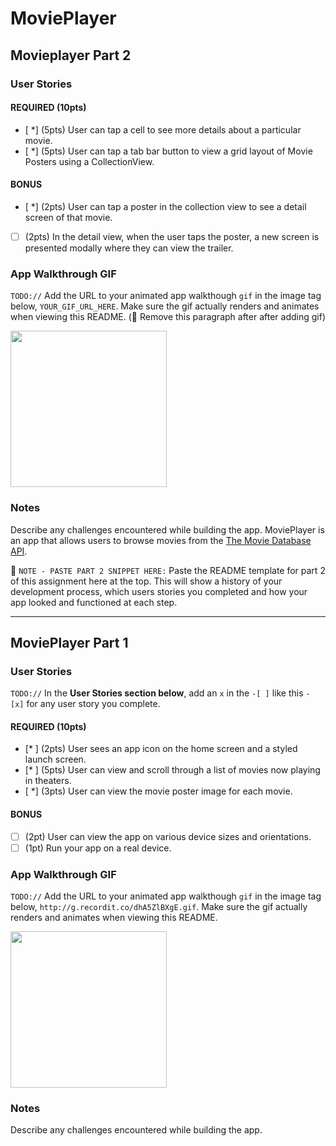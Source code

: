 # MoviePlayer

## Movieplayer Part 2

### User Stories

#### REQUIRED (10pts)
- [ *] (5pts) User can tap a cell to see more details about a particular movie.
- [ *] (5pts) User can tap a tab bar button to view a grid layout of Movie Posters using a CollectionView.

#### BONUS
- [ *] (2pts) User can tap a poster in the collection view to see a detail screen of that movie.
- [ ] (2pts) In the detail view, when the user taps the poster, a new screen is presented modally where they can view the trailer.

### App Walkthrough GIF
`TODO://` Add the URL to your animated app walkthough `gif` in the image tag below, `YOUR_GIF_URL_HERE`. Make sure the gif actually renders and animates when viewing this README. (🚫 Remove this paragraph after after adding gif)

<img src="http://g.recordit.co/Zr83vM9DmV.gif" width=250><br>

### Notes
Describe any challenges encountered while building the app.
MoviePlayer is an app that allows users to browse movies from the [The Movie Database API](http://docs.themoviedb.apiary.io/#).

📝 `NOTE - PASTE PART 2 SNIPPET HERE:` Paste the README template for part 2 of this assignment here at the top. This will show a history of your development process, which users stories you completed and how your app looked and functioned at each step.

---

## MoviePlayer  Part 1

### User Stories
`TODO://` In the **User Stories section below**, add an `x` in the `-[ ]` like this `- [x]` for any user story you complete. 

#### REQUIRED (10pts)
- [* ] (2pts) User sees an app icon on the home screen and a styled launch screen.
- [* ] (5pts) User can view and scroll through a list of movies now playing in theaters.
- [ *] (3pts) User can view the movie poster image for each movie.

#### BONUS
- [ ] (2pt) User can view the app on various device sizes and orientations.
- [ ] (1pt) Run your app on a real device.

### App Walkthrough GIF
`TODO://` Add the URL to your animated app walkthough `gif` in the image tag below, `http://g.recordit.co/dhA5ZlBXgE.gif`. Make sure the gif actually renders and animates when viewing this README. 

<img src="http://g.recordit.co/dhA5ZlBXgE.gif" width=250><br>

### Notes
Describe any challenges encountered while building the app.
